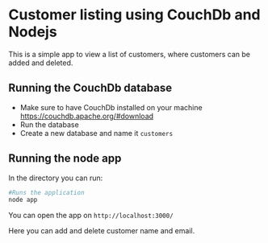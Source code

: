 # Customer listing using CouchDb and Nodejs

This is a simple app to view a list of customers, where customers can be added and deleted.

## Running the CouchDb database

- Make sure to have CouchDb installed on your machine https://couchdb.apache.org/#download
- Run the database
- Create a new database and name it `customers`

## Running the node app

In the directory you can run:

```bash
#Runs the application
node app
```

You can open the app on `http://localhost:3000/`

Here you can add and delete customer name and email.
